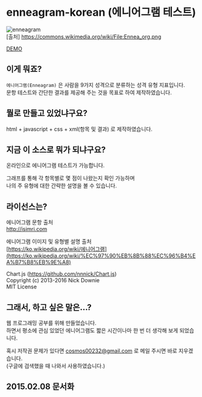 # enneagram-korean (에니어그램 테스트)
![enneagram](http://i.imgur.com/TIvRHga.png)  
[출처] https://commons.wikimedia.org/wiki/File:Ennea_org.png

[DEMO](http://chooco13.github.io/enneagram-korean/)

## 이게 뭐죠?

`에니어그램(Enneagram)` 은 사람을 9가지 성격으로 분류하는 성격 유형 지표입니다.   
문항 테스트와 간단한 결과를 제공해 주는 것을 목표로 하여 제작하였습니다.

## 뭘로 만들고 있었냐구요?

html + javascript + css + xml(항목 및 결과) 로 제작하였습니다.

## 지금 이 소스로 뭐가 되냐구요?

온라인으로 에니어그램 테스트가 가능합니다.  

그래프를 통해 각 항목별로 몇 점이 나왔는지 확인 가능하며  
나의 주 유형에 대한 간략한 설명을 볼 수 있습니다.

## 라이선스는?

에니어그램 문항 출처  
http://isimri.com

에니어그램 이미지 및 유형별 설명 출처  
[https://ko.wikipedia.org/wiki/에니어그램](https://ko.wikipedia.org/wiki/%EC%97%90%EB%8B%88%EC%96%B4%EA%B7%B8%EB%9E%A8) 

Chart.js (https://github.com/nnnick/Chart.js)  
Copyright (c) 2013-2016 Nick Downie  
MIT License  

## 그래서, 하고 싶은 말은...?

웹 프로그래밍 공부를 위해 만들었습니다.    
하면서 평소에 관심 있었던 에니어그램도 짧은 시간이나마 한 번 더 생각해 보게 되었습니다.  

혹시 저작권 문제가 있다면 cosmos00232@gmail.com 로 메일 주시면 바로 지우겠습니다.  
(구글에 검색했을 때 나와서 사용하였습니다.)

## 2015.02.08 문서화
